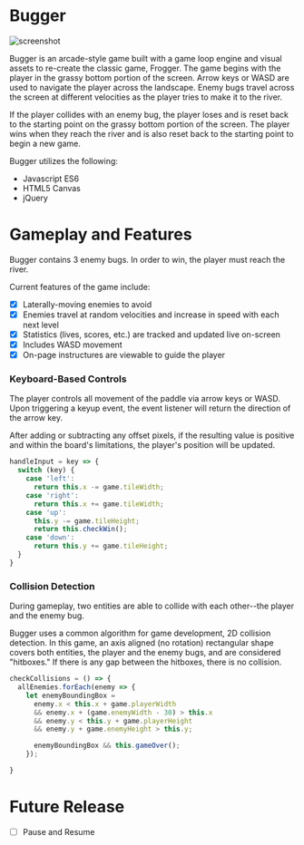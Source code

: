 # Bugger

![screenshot](images/bugger_example.gif)

Bugger is an arcade-style game built with a game loop engine and visual assets to re-create the classic game, Frogger. The game begins with the player in the grassy bottom portion of the screen. Arrow keys or WASD are used to navigate the player across the landscape. Enemy bugs travel across the screen at different velocities as the player tries to make it to the river.

If the player collides with an enemy bug, the player loses and is reset back to the starting point on the grassy bottom portion of the screen. The player wins when they reach the river and is also reset back to the starting point to begin a new game.


Bugger utilizes the following:
* Javascript ES6
* HTML5 Canvas
* jQuery

# Gameplay and Features

Bugger contains 3 enemy bugs. In order to win, the player must reach the river.

Current features of the game include:
-[X] Laterally-moving enemies to avoid
-[X] Enemies travel at random velocities and increase in speed with each next level
-[X] Statistics (lives, scores, etc.) are tracked and updated live on-screen
-[X] Includes WASD movement
-[X] On-page instructures are viewable to guide the player

### Keyboard-Based Controls

The player controls all movement of the paddle via arrow keys or WASD. Upon triggering a keyup event, the event listener will return the direction of the arrow key.

After adding or subtracting any offset pixels, if the resulting value is positive and within the board's limitations, the player's position will be updated.

```javascript
handleInput = key => {
  switch (key) {
    case 'left':
      return this.x -= game.tileWidth;
    case 'right':
      return this.x += game.tileWidth;
    case 'up':
      this.y -= game.tileHeight;
      return this.checkWin();
    case 'down':
      return this.y += game.tileHeight;
  }
}
```

### Collision Detection

  During gameplay, two entities are able to collide with each other--the player and the enemy bug.

  Bugger uses a common algorithm for game development, 2D collision detection. In this game, an axis aligned (no rotation) rectangular shape covers both entities, the player and the enemy bugs, and are considered "hitboxes." If there is any gap between the hitboxes, there is no collision. 

  ```javascript
  checkCollisions = () => {
    allEnemies.forEach(enemy => {
      let enemyBoundingBox =
        enemy.x < this.x + game.playerWidth
        && enemy.x + (game.enemyWidth - 30) > this.x
        && enemy.y < this.y + game.playerHeight
        && enemy.y + game.enemyHeight > this.y;

        enemyBoundingBox && this.gameOver();
      });

  }
  ```

# Future Release
- [ ] Pause and Resume
